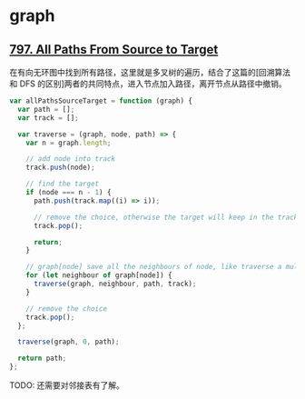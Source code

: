 # graph

## [797. All Paths From Source to Target](https://leetcode.com/problems/all-paths-from-source-to-target/)

在有向无环图中找到所有路径，这里就是多叉树的遍历，结合了这篇的[回溯算法和 DFS 的区别]两者的共同特点，进入节点加入路径，离开节点从路径中撤销。

```js
var allPathsSourceTarget = function (graph) {
  var path = [];
  var track = [];

  var traverse = (graph, node, path) => {
    var n = graph.length;

    // add node into track
    track.push(node);

    // find the target
    if (node === n - 1) {
      path.push(track.map((i) => i));

      // remove the choice, otherwise the target will keep in the track
      track.pop();

      return;
    }

    // graph[node] save all the neighbours of node, like traverse a multitree
    for (let neighbour of graph[node]) {
      traverse(graph, neighbour, path, track);
    }

    // remove the choice
    track.pop();
  };

  traverse(graph, 0, path);

  return path;
};
```

TODO: 还需要对邻接表有了解。
